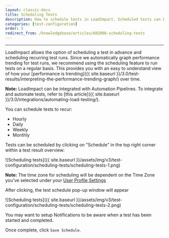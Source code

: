 ```yaml
---
layout: classic-docs
title: Scheduling Tests
description: How to schedule tests in LoadImpact. Scheduled tests can be one time or recurring.
categories: [test-configuration]
order: 5
redirect_from: /knowledgebase/articles/602886-scheduling-tests
---
```


***

LoadImpact allows the option of scheduling a test in advance and scheduling recurring test runs. Since we automatically graph performance trending for test runs, we recommend using the scheduling feature to run tests on a regular basis. This provides you with an easy to understand view of how your [performance is trending]({{ site.baseurl }}/3.0/test-results/interpreting-the-performance-trending-graph/) over time.

**Note:** LoadImpact can be integrated with Automation Pipelines. To integrate and automate tests, refer to [this article]({{ site.baseurl }}/3.0/integrations/automating-load-testing/).

You can schedule tests to recur:
- Hourly
- Daily
- Weekly
- Monthly



Tests can be scheduled by clicking on "Schedule" in the top right corner within a test result overview:

![Scheduling tests]({{ site.baseurl }}/assets/img/v3/test-configuration/scheduling-tests/scheduling-tests-1.png)


**Note:** The time zone for scheduling will be dependent on the Time Zone you've selected under your [User Profile Settings](https://app.loadimpact.com/account)



After clicking, the test schedule pop-up window will appear

![Scheduling tests]({{ site.baseurl }}/assets/img/v3/test-configuration/scheduling-tests/scheduling-tests-2.png)

You may want to setup Notifications to be aware when a test has been started and completed.


Once complete, click `Save Schedule`.
